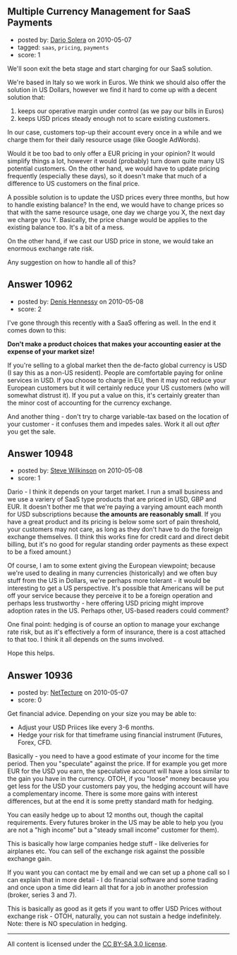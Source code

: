 ## Multiple Currency Management for SaaS Payments

- posted by: [Dario Solera](https://stackexchange.com/users/-1/1539-dario-solera) on 2010-05-07
- tagged: `saas`, `pricing`, `payments`
- score: 1

We'll soon exit the beta stage and start charging for our SaaS solution.

We're based in Italy so we work in Euros. We think we should also offer the solution in US Dollars, however we find it hard to come up with a decent solution that:

 1. keeps our operative margin under control (as we pay our bills in Euros)
 2. keeps USD prices steady enough not to scare existing customers.

In our case, customers top-up their account every once in a while and we charge them for their daily resource usage (like Google AdWords). 

Would it be too bad to only offer a EUR pricing in your opinion? It would simplify things a lot, however it would (probably) turn down quite many US potential customers. On the other hand, we would have to update pricing frequently (especially these days), so it doesn't make that much of a difference to US customers on the final price.

A possible solution is to update the USD prices every three months, but how to handle existing balance? In the end, we would have to change prices so that with the same resource usage, one day we charge you X, the next day we charge you Y. Basically, the price change would be applies to the existing balance too. It's a bit of a mess.

On the other hand, if we cast our USD price in stone, we would take an enormous exchange rate risk.

Any suggestion on how to handle all of this?


## Answer 10962

- posted by: [Denis Hennessy](https://stackexchange.com/users/-1/311-denis-hennessy) on 2010-05-08
- score: 2

I've gone through this recently with a SaaS offering as well. In the end it comes down to this:

**Don't make a product choices that makes your accounting easier at the expense of your market size!**

If you're selling to a global market then the de-facto global currency is USD (I say this as a non-US resident). People are comfortable paying for online services in USD. If you choose to charge in EU, then it may not reduce your European customers but it will certainly reduce your US customers (who will somewhat distrust it). If you put a value on this, it's certainly greater than the minor cost of accounting for the currency exchange.

And another thing - don't try to charge variable-tax based on the location of your customer - it confuses them and impedes sales. Work it all out _after_ you get the sale.


## Answer 10948

- posted by: [Steve Wilkinson](https://stackexchange.com/users/-1/2177-steve-wilkinson) on 2010-05-08
- score: 1

Dario - I think it depends on your target market.  I run a small business and we use a variery of SaaS type products that are priced in USD, GBP and EUR.  It doesn't bother me that we're paying a varying amount each month for USD subscriptions because **the amounts are reasonably small**.  If you have a great product and its pricing is below some sort of pain threshold, your customers may not care, as long as they don't have to do the foreign exchange themselves.  (I think this works fine for credit card and direct debit billing, but it's no good for regular standing order payments as these expect to be a fixed amount.)

Of course, I am to some extent giving the European viewpoint; because we're used to dealing in many currencies (historically) and we often buy stuff from the US in Dollars, we're perhaps more tolerant - it would be interesting to get a US perspective.  It's possible that Americans will be put off your service because they perceive it to be a foreign operation and perhaps less trustworthy - here offering USD pricing might improve adoption rates in the US.  Perhaps other, US-based readers could comment?

One final point: hedging is of course an option to manage your exchange rate risk, but as it's effectively a form of insurance, there is a cost attached to that too.  I think it all depends on the sums involved.

Hope this helps.


## Answer 10936

- posted by: [NetTecture](https://stackexchange.com/users/-1/3350-nettecture) on 2010-05-07
- score: 0

Get financial advice. Depending on your size you may be able to:

* Adjust your USD Priices like every 3-6 months.
* Hedge your risk for that timeframe using financial instrument (Futures, Forex, CFD.

Basically - you need to have a good estimate of your income for the time period. Then you "speculate" against the price. If for example you get more EUR for the USD you earn, the speculative account will have a loss similar to the gain you have in the currency. OTOH, if you "loose" money because you get less for the USD your customers pay you, the hedging account will have a complementary income. There is some more gains with interest differences, but at the end it is some pretty standard math for hedging.

You can easily hedge up to about 12 months out, though the capital requirements. Every futures broker in the US may be able to help you (you are not a "high income" but a "steady small income" customer for them).

This is basically how large companies hedge stuff - like deliveries for airplanes etc. You can sell of the exchange risk against the possible exchange gain.

If you want you can contact me by email and we can set up a phone call so I can explain that in more detail - I do financial software and some trading and once upon a time did learn all that for a job in another profession (broker, series 3 and 7).

This is basically as good as it gets if you want to offer USD Prices without exchange risk - OTOH, naturally, you can not sustain a hedge indefinitely. Note: there is NO speculation in hedging.



---

All content is licensed under the [CC BY-SA 3.0 license](https://creativecommons.org/licenses/by-sa/3.0/).

